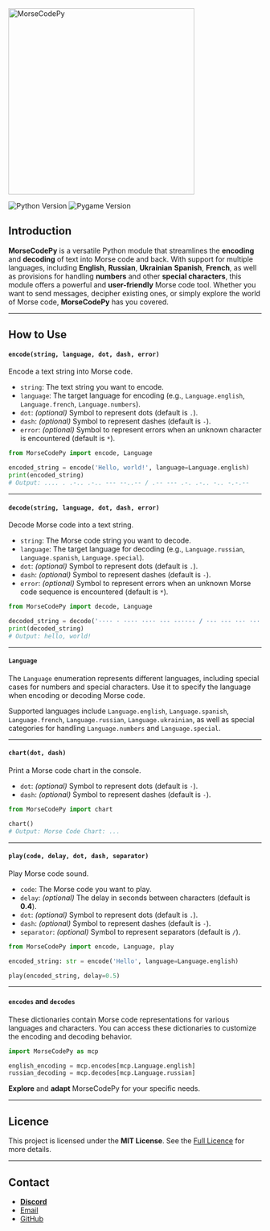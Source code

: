 
<img src="images/Logo.png" width="370" alt="MorseCodePy">

![Python Version](https://img.shields.io/badge/Python-3.11%2B-blue)
![Pygame Version](https://img.shields.io/badge/Pygame-2.5.2%2B-red)


## Introduction
**MorseCodePy** is a versatile Python module that streamlines the **encoding** and **decoding**
of text into Morse code and back. With support for multiple languages, including **English**, **Russian**, **Ukrainian**
**Spanish**, **French**, as well as provisions for handling **numbers** and other **special characters**, this module
offers a powerful and **user-friendly** Morse code tool. Whether you want to send messages, decipher
existing ones, or simply explore the world of Morse code, **MorseCodePy** has you covered.
___

## How to Use

#### `encode(string, language, dot, dash, error)`
Encode a text string into Morse code.

- `string`: The text string you want to encode.
- `language`: The target language for encoding (e.g., `Language.english`, `Language.french`, `Language.numbers`).
- `dot`: *(optional)* Symbol to represent dots (default is `.`).
- `dash`: *(optional)* Symbol to represent dashes (default is `-`).
- `error`: *(optional)* Symbol to represent errors when an unknown character is encountered (default is `*`).

```python
from MorseCodePy import encode, Language

encoded_string = encode('Hello, world!', language=Language.english)
print(encoded_string)
# Output: .... . .-.. .-.. --- --..-- / .-- --- .-. .-.. -.. -.-.--
```
___

#### `decode(string, language, dot, dash, error)`
Decode Morse code into a text string.

- `string`: The Morse code string you want to decode.
- `language`: The target language for decoding (e.g., `Language.russian`, `Language.spanish`, `Language.special`).
- `dot`: *(optional)* Symbol to represent dots (default is `.`).
- `dash`: *(optional)* Symbol to represent dashes (default is `-`).
- `error`: *(optional)* Symbol to represent errors when an unknown Morse code sequence is encountered (default is `*`).

```python
from MorseCodePy import decode, Language

decoded_string = decode('···· · ·-·· ·-·· --- --··-- / ·-- --- ·-· ·-·· -·· -·-·--', language=Language.english, dot='·')
print(decoded_string)
# Output: hello, world!
```
___

#### `Language`
The `Language` enumeration represents different languages, including special cases for numbers and special characters.
Use it to specify the language when encoding or decoding Morse code.

Supported languages include `Language.english`, `Language.spanish`, `Language.french`, `Language.russian`, `Language.ukrainian`,
as well as special categories for handling `Language.numbers` and `Language.special`.
___

#### `chart(dot, dash)`
Print a Morse code chart in the console.

- `dot`: *(optional)* Symbol to represent dots (default is `·`).
- `dash`: *(optional)* Symbol to represent dashes (default is `-`).

```python
from MorseCodePy import chart

chart()
# Output: Morse Code Chart: ...
```
___

#### `play(code, delay, dot, dash, separator)`
Play Morse code sound.

- `code`: The Morse code you want to play.
- `delay`: *(optional)* The delay in seconds between characters (default is **0.4**).
- `dot`: *(optional)* Symbol to represent dots (default is `.`).
- `dash`: *(optional)* Symbol to represent dashes (default is `-`).
- `separator`: *(optional)* Symbol to represent separators (default is `/`).

```python
from MorseCodePy import encode, Language, play

encoded_string: str = encode('Hello', language=Language.english)

play(encoded_string, delay=0.5)
```
___

#### `encodes` and `decodes`
These dictionaries contain Morse code representations for various languages and characters.
You can access these dictionaries to customize the encoding and decoding behavior.

```python
import MorseCodePy as mcp

english_encoding = mcp.encodes[mcp.Language.english]
russian_decoding = mcp.decodes[mcp.Language.russian]
```

**Explore** and **adapt** MorseCodePy for your specific needs.
___

## Licence
This project is licensed under the **MIT License**. See the [Full Licence](license.txt) for more details.
___

## Contact
- **[Discord](https://discord.com/users/873920068571000833)**
- [Email](mailto:karpenkoartem2846@gmail.com)
- [GitHub](https://github.com/CrazyFlyKite)
